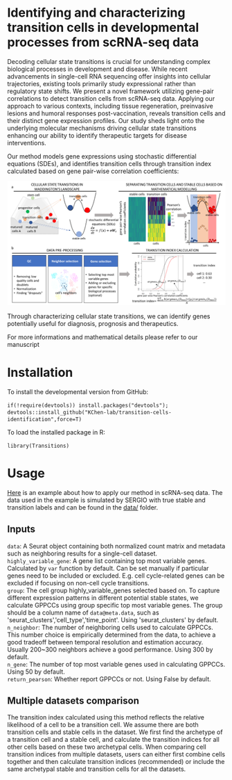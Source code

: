 # Identifying and characterizing transition cells in developmental processes from scRNA-seq data 
Decoding cellular state transitions is crucial for understanding complex biological processes in development and disease. While recent advancements in single-cell RNA sequencing offer insights into cellular trajectories, existing tools primarily study expressional rather than regulatory state shifts. We present a novel framework utilizing gene-pair correlations to detect transition cells from scRNA-seq data. Applying our approach to various contexts, including tissue regeneration, preinvasive lesions and humoral responses post-vaccination, reveals transition cells and their distinct gene expression profiles. Our study sheds light onto the underlying molecular mechanisms driving cellular state transitions enhancing our ability to identify therapeutic targets for disease interventions.

Our method models gene expressions using stochastic differential equations (SDEs), and identifies transition cells through transition index calculated based on gene pair-wise correlation coefficients: <br />

![workflow](https://github.com/KChen-lab/transition-cells-identification/blob/main/images/workflow.png)

Through characterizing cellular state transitions, we can identify genes potentially useful for diagnosis, prognosis and therapeutics.

For more informations and mathematical details please refer to our manuscript

# Installation
To install the developmental version from GitHub:

```
if(!require(devtools)) install.packages("devtools");
devtools::install_github("KChen-lab/transition-cells-identification",force=T)
```
To load the installed package in R:
```
library(Transitions)
```
# Usage
[Here](https://github.com/KChen-lab/transition-cells-identification/blob/main/example/identify_transition_cells_using_simulation_data.ipynb) is an example about how to apply our method in scRNA-seq data. The data used in the example is simulated by SERGIO with true stable and transition labels and can be found in the [data/](https://github.com/KChen-lab/transition-cells-identification/tree/main/data) folder.
## Inputs
```data```: A Seurat object containing both normalized count matrix and metadata such as neighboring results for a single-cell dataset.<br/>
```highly_variable_gene```: A gene list containing top most variable genes. Calculated by ```var``` function by default. Can be set manually if particular genes need to be included or excluded. E.g. cell cycle-related genes can be excluded if focusing on non-cell cycle transitions.<br/>
```group```: The cell group highly_variable_genes selected based on. To capture different expression patterns in different potential stable states, we calculate GPPCCs using group specific top most variable genes. The group should be a column name of `data@meta.data`, such as 'seurat_clusters','cell_type','time_point'. Using 'seurat_clusters' by default. <br/>
```n_neighbor```: The number of neighboring cells used to calculate GPPCCs. This number choice is empirically determined from the data, to achieve a good tradeoff between temporal resolution and estimation accuracy. Usually 200~300 neighbors achieve a good performance. Using 300 by default.<br/>
```n_gene```: The number of top most variable genes used in calculating GPPCCs. Using 50 by default.<br/>
```return_pearson```: Whether report GPPCCs or not. Using False by default.<br/>
## Multiple datasets comparison
The transition index calculated using this method reflects the relative likelihood of a cell to be a transition cell. We assume there are both transition cells and stable cells in the dataset. We first find the archetype of a transition cell and a stable cell, and calculate the transition indices for all other cells based on these two archetypal cells. When comparing cell transition indices from multiple datasets, users can either first combine cells together and then calculate transition indices (recommended) or include the same archetypal stable and transition cells for all the datasets.      
